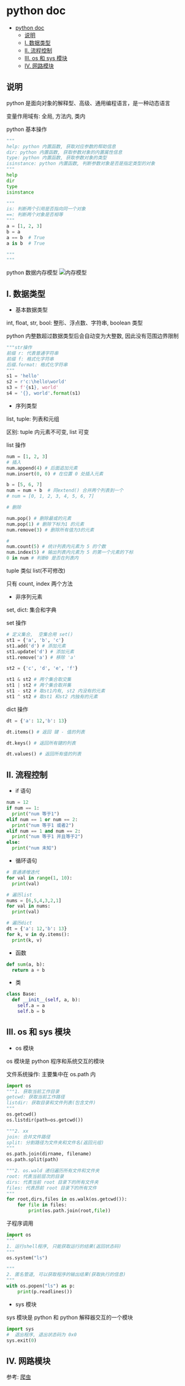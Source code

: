 # python doc

- [python doc](#python-doc)
  - [说明](#说明)
  - [I. 数据类型](#i-数据类型)
  - [II. 流程控制](#ii-流程控制)
  - [III. os 和 sys 模块](#iii-os-和-sys-模块)
  - [IV. 网路模块](#iv-网路模块)

## 说明

python 是面向对象的解释型、高级、通用编程语言，是一种动态语言

变量作用域有: 全局, 方法内, 类内

python 基本操作

```python
"""
help: python 内置函数, 获取对应参数的帮助信息
dir: python 内置函数, 获取参数对象的内置属性信息
type: python 内置函数, 获取参数对象的类型
isinstance: python 内置函数, 判断参数对象是否是指定类型的对象
"""
help
dir
type
isinstance

"""
is: 判断两个引用是否指向同一个对象
==: 判断两个对象是否相等
"""
a = [1, 2, 3]
b = a
a == b  # True
a is b  # True

"""
"""
```

python 数据内存模型
![内存模型](../image/../img/python-memorymodel.png)

## I. 数据类型

- 基本数据类型

int, float, str, bool: 整形、浮点数、字符串, boolean 类型

python 内整数超过数据类型后会自动变为大整数, 因此没有范围边界限制

```python
"""str操作
前缀 r: 代表普通字符串
前缀 f: 格式化字符串
后缀.format: 格式化字符串
"""
s1 = 'hello'
s2 = r'c:\hello\world'
s3 = f'{s1}, world'
s4 = '{}, world'.format(s1)
```

- 序列类型

list, tuple: 列表和元组

区别: tuple 内元素不可变, list 可变

list 操作

```python
num = [1, 2, 3]
# 插入
num.append(4) # 后面追加元素
num.insert(0, 0) # 在位置 0 处插入元素

b = [5, 6, 7]
num = num + b  # 同extend() 合并两个列表到一个
# num = [0, 1, 2, 3, 4, 5, 6, 7]

# 删除

num.pop() # 删除最或的元素
num.pop(1) # 删除下标为1 的元素
num.remove(3) # 删除所有值为3的元素

#
num.count(5) # 统计列表内元素为 5 的个数
num.index(5) # 输出列表内元素为 5 的第一个元素的下标
0 in num # 判断0 是否在列表内
```

tuple 类似 list(不可修改)

只有 count, index 两个方法

- 非序列元素

set, dict: 集合和字典

set 操作

```python
# 定义集合,  空集合用 set()
st1 = {'a', 'b', 'c'}
st1.add('d') # 添加元素
st1.update('d') # 添加元素
st1.remove('a') # 移除 'a'

st2 = {'c', 'd', 'e', 'f'}

st1 & st2 # 两个集合取交集
st1 | st2 # 两个集合取并集
st1 - st2 # 取st1内有, st2 内没有的元素
st1 ^ st2 # 取st1 和st2 内独有的元素
```

dict 操作

```python
dt = {'a': 12,'b': 13}

dt.items() # 返回 键 - 值的列表

dt.keys() # 返回所有键的列表

dt.values() # 返回所有值的列表
```

## II. 流程控制

- if 语句

```python
num = 12
if num == 1:
  print("num 等于1")
elif num == 1 or num == 2:
  print("num 等于1 或者2")
elif num == 1 and num == 2:
  print("num 等于1 并且等于2")
else:
  print("num 未知")
```

- 循环语句

```python
# 普通递增迭代
for val in range(1, 10):
  print(val)

# 遍历list
nums = [6,5,4,3,2,1]
for val in nums:
  print(val)

# 遍历dict
dt = {'a': 12,'b': 13}
for k, v in dy.items():
  print(k, v)
```

- 函数

```python
def sum(a, b):
  return a + b
```

- 类

```python
class Base:
  def __init__(self, a, b):
    self.a = a
    self.b = b
```

## III. os 和 sys 模块

- os 模块

os 模块是 python 程序和系统交互的模块

文件系统操作: 主要集中在 os.path 内

```python
import os
"""1. 获取当前工作目录
getcwd: 获取当前工作路径
listdir: 获取目录和文件列表(包含文件)
"""
os.getcwd()
os.listdir(path=os.getcwd())

"""2. xx
join: 合并文件路径
split: 分割路径为文件夹和文件名(返回元组)
"""
os.path.join(dirname, filename)
os.path.split(path)

"""2. os.wald 递归遍历所有文件和文件夹
root: 代表当前层次的目录
dirs: 代表当前 root 目录下的所有文件夹
files: 代表昂前 root 目录下的所有文件
"""
for root,dirs,files in os.walk(os.getcwd()):
    for file in files:
        print(os.path.join(root,file))
```

子程序调用

```python
import os
"""
1. 运行shell程序, 只能获取运行的结果(返回状态码)
"""
os.system("ls")

"""
2. 匿名管道, 可以获取程序的输出结果(获取执行的信息)
"""
with os.popen("ls") as p:
    print(p.readlines())
```

- sys 模块

sys 模块是 python 和 python 解释器交互的一个模块

```python
import sys
#  退出程序, 退出状态码为 0x0
sys.exit(0)
```

## IV. 网路模块

参考: [爬虫](./%E7%88%AC%E8%99%AB.md)
